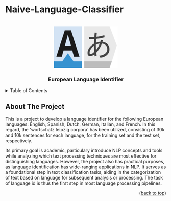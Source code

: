 # Naive-Language-Classifier

<a name="readme-top"></a>

<!-- PROJECT LOGO -->
<br />
<div align="center">
  <a href="https://github.com/albertojc6/Naive-Language-Classifier">
    <img src="images/logo.png" alt="Logo" width="200" height="130">
  </a>

<h3 align="center">European Language Identifier</h3>
</div>

<!-- TABLE OF CONTENTS -->
<details>
  <summary>Table of Contents</summary>
  <ol>
    <li>
      <a href="#about-the-project">About The Project</a>
      <ul>
        <li><a href="#built-with">Built With</a></li>
      </ul>
    </li>
    <li>
      <a href="#getting-started">Getting Started</a>
      <ul>
        <li><a href="#prerequisites">Prerequisites</a></li>
        <li><a href="#installation">Installation</a></li>
      </ul>
    </li>
    <li><a href="#usage">Usage</a></li>
    <li><a href="#roadmap">Roadmap</a></li>
    <li><a href="#contributing">Contributing</a></li>
    <li><a href="#license">License</a></li>
    <li><a href="#contact">Contact</a></li>
    <li><a href="#acknowledgments">Acknowledgments</a></li>
  </ol>
</details>

<!-- ABOUT THE PROJECT -->
## About The Project

This is a project to develop a language identifier for the following European languages: English, Spanish, Dutch, German, Italian, and French. In this regard, the 'wortschatz leipzig corpora' has been utilized, consisting of 30k and 10k sentences for each language, for the training set and the test set, respectively. 
 
Its primary goal is academic, particulary introduce NLP concepts and tools while analyzing which text processing techniques are most effective for distinguishing languages. However, the project also has practical purposes, as language identification has wide-ranging applications in NLP. It serves as a foundational step in text classification tasks, aiding in the categorization of text based on language for subsequent analysis or processing. The task of language id is thus the first step in most language processing pipelines.

<p align="right">(<a href="#readme-top">back to top</a>)</p>